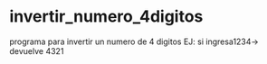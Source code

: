 # invertir_numero_4digitos
programa para invertir un numero de 4 digitos EJ: si ingresa1234-> devuelve 4321 

